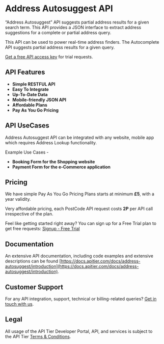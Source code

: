 # Address Autosuggest API

“Address Autosuggest” API suggests partial address results for a given search term. This API provides a JSON interface to extract address suggestions for a complete or partial address query.

This API can be used to power real-time address finders. The Autocomplete API suggests partial address results for a given query.

[Get a free API access key](https://www.apitier.com/signup) for trial requests.

## API Features
* **Simple RESTFUL API** 
* **Easy To Integrate**
* **Up-To-Date Data**
* **Mobile-friendly JSON API**
* **Affordable Plans**
* **Pay As You Go Pricing**

## API UseCases
Address Autosuggest API can be integrated with any website, mobile app which requires Address Lookup functionality.

Example Use Cases -

* **Booking Form for the Shopping website**
* **Payment Form for the e-Commerce application**

## Pricing
We have simple Pay As You Go Pricing Plans starts at minimum **£5**, with a year validity.

Very affordable pricing, each PostCode API request costs **2P** per API call irrespective of the plan.

Feel like getting started right away? You can sign up for a Free Trial plan to get free requests: [Signup - Free Trial](https://www.apitier.com/signup)

## Documentation
An extensive API documentation, including code examples and extensive descriptions can be found [https://docs.apitier.com/docs/address-autosuggest/introduction](https://docs.apitier.com/docs/address-autosuggest/introduction).

## Customer Support
For any API integration, support, technical or billing-related queries? [Get in touch with us](mailto:hello@apitier.com).

## Legal
All usage of the API Tier Developer Portal, API, and services is subject to the API Tier [Terms & Conditions](https://www.apitier.com/legal/terms-of-service).
